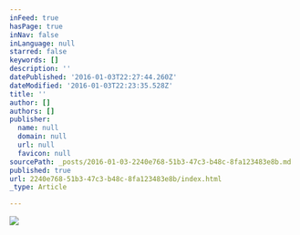 ```yaml
---
inFeed: true
hasPage: true
inNav: false
inLanguage: null
starred: false
keywords: []
description: ''
datePublished: '2016-01-03T22:27:44.260Z'
dateModified: '2016-01-03T22:23:35.528Z'
title: ''
author: []
authors: []
publisher:
  name: null
  domain: null
  url: null
  favicon: null
sourcePath: _posts/2016-01-03-2240e768-51b3-47c3-b48c-8fa123483e8b.md
published: true
url: 2240e768-51b3-47c3-b48c-8fa123483e8b/index.html
_type: Article

---
```

![](https://the-grid-user-content.s3-us-west-2.amazonaws.com/8dcb7f29-85ee-4af9-bb4d-6012b142b052.jpg)